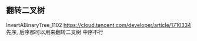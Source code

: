## 翻转二叉树
InvertABinaryTree_1102
https://cloud.tencent.com/developer/article/1710334
先序, 后序都可以用来翻转二叉树
中序不行